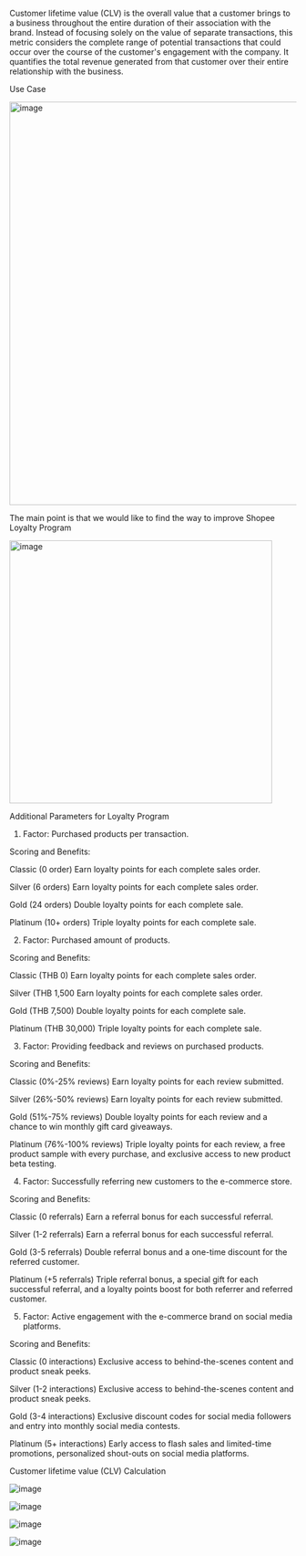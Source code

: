 Customer lifetime value (CLV) is the overall value that a customer brings to a business throughout the entire duration of their association with the brand. Instead of focusing solely on the value of separate transactions, this metric considers the complete range of potential transactions that could occur over the course of the customer's engagement with the company. It quantifies the total revenue generated from that customer over their entire relationship with the business.

Use Case

<img width="707" alt="image" src="https://github.com/Poobetounk/Poobetounk/assets/136213004/a407fcba-7126-456a-915a-19d13d2a232a">

The main point is that we would like to find the way to improve Shopee Loyalty Program

<img width="461" alt="image" src="https://github.com/Poobetounk/Poobetounk/assets/136213004/1c3f6526-5383-484d-b9ba-bc24d9631575">

Additional Parameters for Loyalty Program

1. Factor: Purchased products per transaction.
   
Scoring and Benefits:

Classic    (0 order)     Earn loyalty points for each complete sales order.

Silver     (6 orders)    Earn loyalty points for each complete sales order.

Gold       (24 orders)   Double loyalty points for each complete sale.

Platinum   (10+ orders)  Triple loyalty points for each complete sale.



2. Factor: Purchased amount of products.

Scoring and Benefits:

Classic    (THB 0)       Earn loyalty points for each complete sales order.

Silver     (THB 1,500    Earn loyalty points for each complete sales order.

Gold       (THB 7,500)   Double loyalty points for each complete sale.

Platinum   (THB 30,000)  Triple loyalty points for each complete sale.



3. Factor: Providing feedback and reviews on purchased products.
   
Scoring and Benefits:

Classic    (0%-25% reviews)    Earn loyalty points for each review submitted.

Silver     (26%-50% reviews)   Earn loyalty points for each review submitted.

Gold       (51%-75% reviews)   Double loyalty points for each review and a chance to win monthly gift card giveaways.

Platinum   (76%-100% reviews)  Triple loyalty points for each review, a free product sample with every purchase, and exclusive access to new product beta testing.



4. Factor: Successfully referring new customers to the e-commerce store.
   
Scoring and Benefits:

Classic     (0    referrals)    Earn a referral bonus for each successful referral.

Silver      (1-2 referrals)     Earn a referral bonus for each successful referral.

Gold        (3-5 referrals)     Double referral bonus and a one-time discount for the referred customer.

Platinum    (+5 referrals)      Triple referral bonus, a special gift for each successful referral, and a loyalty points boost for both referrer and referred customer.



5. Factor: Active engagement with the e-commerce brand on social media platforms.
   
Scoring and Benefits:

Classic     (0 interactions)       Exclusive access to behind-the-scenes content and product sneak peeks.

Silver      (1-2 interactions)   Exclusive access to behind-the-scenes content and product sneak peeks.

Gold        (3-4 interactions)  Exclusive discount codes for social media followers and entry into monthly social media contests.

Platinum    (5+ interactions)   Early access to flash sales and limited-time promotions, personalized shout-outs on social media platforms.



Customer lifetime value (CLV) Calculation

![image](https://github.com/Poobetounk/Poobetounk/assets/136213004/a0f4e352-a545-4553-a59d-eef002387512)

![image](https://github.com/Poobetounk/Poobetounk/assets/136213004/5187c49d-49bd-4db6-9351-40938b127eeb)

![image](https://github.com/Poobetounk/Poobetounk/assets/136213004/86b5e3ad-9613-4922-9362-8f74d6d7962b)

![image](https://github.com/Poobetounk/Poobetounk/assets/136213004/53416199-0f48-4dc5-90c8-9faa792946dd)




























